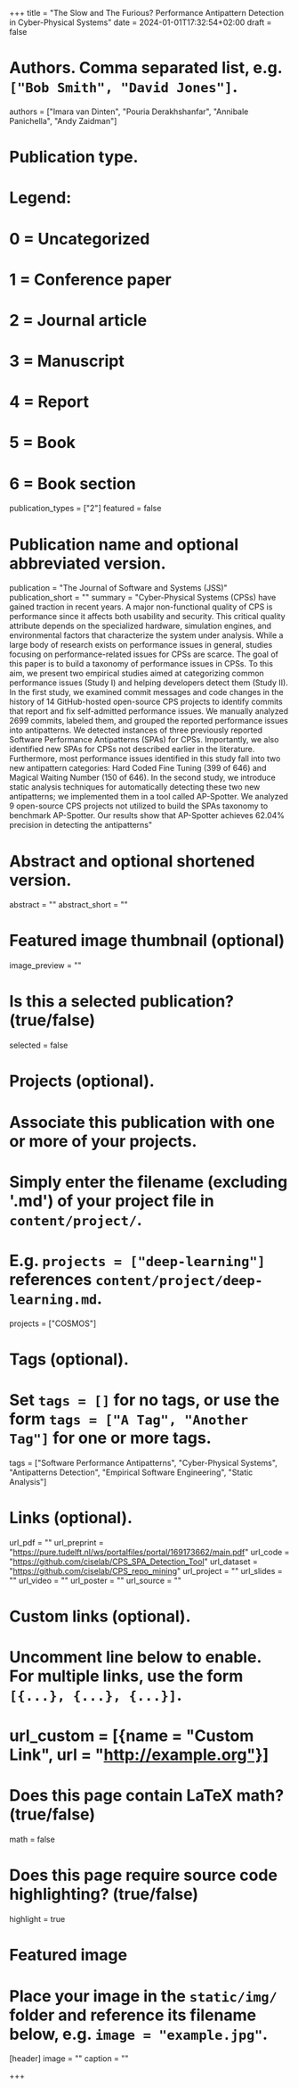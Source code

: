 +++
title = "The Slow and The Furious? Performance Antipattern Detection in Cyber-Physical Systems"
date = 2024-01-01T17:32:54+02:00
draft = false

# Authors. Comma separated list, e.g. `["Bob Smith", "David Jones"]`.
authors = ["Imara van Dinten", "Pouria Derakhshanfar", "Annibale Panichella", "Andy Zaidman"]

# Publication type.
# Legend:
# 0 = Uncategorized
# 1 = Conference paper
# 2 = Journal article
# 3 = Manuscript
# 4 = Report
# 5 = Book
# 6 = Book section
publication_types = ["2"]
featured = false 
# Publication name and optional abbreviated version.
publication = "The Journal of Software and Systems (JSS)"
publication_short = ""
summary = "Cyber-Physical Systems (CPSs) have gained traction in recent years. A major non-functional quality of CPS is performance since it affects both usability and security. This critical quality attribute depends on the specialized hardware, simulation engines, and environmental factors that characterize the system under analysis. While a large body of research exists on performance issues in general, studies focusing on performance-related issues for CPSs are scarce. The goal of this paper is to build a taxonomy of performance issues in CPSs. To this aim, we present two empirical studies aimed at categorizing common performance issues (Study I) and helping developers detect them (Study II). In the first study, we examined commit messages and code changes in the history of 14 GitHub-hosted open-source CPS projects to identify commits that report and fix self-admitted performance issues. We manually analyzed 2699 commits, labeled them, and grouped the reported performance issues into antipatterns. We detected instances of three previously reported Software Performance Antipatterns (SPAs) for CPSs. Importantly, we also identified new SPAs for CPSs not described earlier in the literature. Furthermore, most performance issues identified in this study fall into two new antipattern categories: Hard Coded Fine Tuning (399 of 646) and Magical Waiting Number (150 of 646). In the second study, we introduce static analysis techniques for automatically detecting these two new antipatterns; we implemented them in a tool called AP-Spotter. We analyzed 9 open-source CPS projects not utilized to build the SPAs taxonomy to benchmark AP-Spotter. Our results show that AP-Spotter achieves 62.04% precision in detecting the antipatterns" 

# Abstract and optional shortened version.
abstract = ""
abstract_short = ""

# Featured image thumbnail (optional)
image_preview = ""

# Is this a selected publication? (true/false)
selected = false

# Projects (optional).
#   Associate this publication with one or more of your projects.
#   Simply enter the filename (excluding '.md') of your project file in `content/project/`.
#   E.g. `projects = ["deep-learning"]` references `content/project/deep-learning.md`.
projects = ["COSMOS"]

# Tags (optional).
#   Set `tags = []` for no tags, or use the form `tags = ["A Tag", "Another Tag"]` for one or more tags.
tags = ["Software Performance Antipatterns", "Cyber-Physical  Systems", "Antipatterns Detection", "Empirical Software Engineering", "Static Analysis"]

# Links (optional).
url_pdf = ""
url_preprint = "https://pure.tudelft.nl/ws/portalfiles/portal/169173662/main.pdf"
url_code = "https://github.com/ciselab/CPS_SPA_Detection_Tool"
url_dataset = "https://github.com/ciselab/CPS_repo_mining"
url_project = ""
url_slides = ""
url_video = ""
url_poster = ""
url_source = ""

# Custom links (optional).
#   Uncomment line below to enable. For multiple links, use the form `[{...}, {...}, {...}]`.
# url_custom = [{name = "Custom Link", url = "http://example.org"}]

# Does this page contain LaTeX math? (true/false)
math = false

# Does this page require source code highlighting? (true/false)
highlight = true

# Featured image
# Place your image in the `static/img/` folder and reference its filename below, e.g. `image = "example.jpg"`.
[header]
image = ""
caption = ""

+++